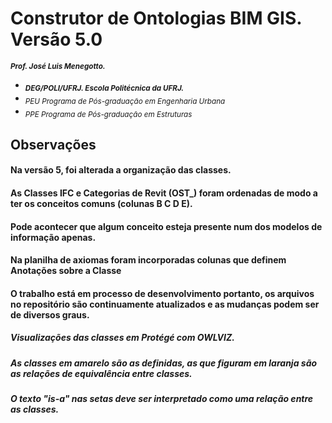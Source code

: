 # Construtor de Ontologias BIM GIS. Versão 5.0 
<sub> **_Prof. José Luis Menegotto._**</sub> 
+ <sub> **_DEG/POLI/UFRJ. Escola Politécnica da UFRJ._**</sub>
+ <sub> _PEU Programa de Pós-graduação em Engenharia Urbana_</sub>
+ <sub> _PPE Programa de Pós-graduação em Estruturas_</sub>

## Observações 

#### Na versão 5, foi alterada a organização das classes.
#### As Classes IFC e Categorias de Revit (OST_) foram ordenadas de modo a ter os conceitos comuns (colunas B C D E).
#### Pode acontecer que algum conceito esteja presente num dos modelos de informação apenas. 
#### Na planilha de axiomas foram incorporadas colunas que definem Anotações sobre a Classe 
#### O trabalho está em processo de desenvolvimento portanto, os arquivos no repositório são continuamente atualizados e as mudanças podem ser de diversos graus.
##### Visualizações das classes em Protégé com OWLVIZ. 
##### As classes em amarelo são as definidas, as que figuram em laranja são as relações de equivalência entre classes. 
##### O texto "is-a" nas setas deve ser interpretado como uma relação entre as classes.

